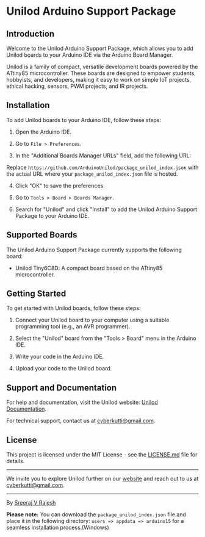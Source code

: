 # Unilod Arduino Support Package


## Introduction

Welcome to the Unilod Arduino Support Package, which allows you to add Unilod boards to your Arduino IDE via the Arduino Board Manager.

Unilod is a family of compact, versatile development boards powered by the ATtiny85 microcontroller. These boards are designed to empower students, hobbyists, and developers, making it easy to work on simple IoT projects, ethical hacking, sensors, PWM projects, and IR projects.

## Installation

To add Unilod boards to your Arduino IDE, follow these steps:

1. Open the Arduino IDE.

2. Go to `File > Preferences`.

3. In the "Additional Boards Manager URLs" field, add the following URL:


Replace `https://github.com/ArduinoUnilod/package_unilod_index.json` with the actual URL where your `package_unilod_index.json` file is hosted.

4. Click "OK" to save the preferences.

5. Go to `Tools > Board > Boards Manager`.

6. Search for "Unilod" and click "Install" to add the Unilod Arduino Support Package to your Arduino IDE.

## Supported Boards

The Unilod Arduino Support Package currently supports the following board:

- Unilod Tiny6C8D: A compact board based on the ATtiny85 microcontroller.

## Getting Started

To get started with Unilod boards, follow these steps:

1. Connect your Unilod board to your computer using a suitable programming tool (e.g., an AVR programmer).

2. Select the "Unilod" board from the "Tools > Board" menu in the Arduino IDE.

3. Write your code in the Arduino IDE.

4. Upload your code to the Unilod board.

## Support and Documentation

For help and documentation, visit the Unilod website: [Unilod Documentation](https://github.com/cyberkutti-iedc/Unilod/blob/main/README.md).

For technical support, contact us at cyberkutti@gmail.com.

## License

This project is licensed under the MIT License - see the [LICENSE.md](LICENSE.md) file for details.

---

We invite you to explore Unilod further on our [website](https://github.com/cyberkutti-iedc/Unilod/blob/main/README.md) and reach out to us at cyberkutti@gmail.com.

---

By [Sreeraj V Rajesh](https://instagram.com/sreeraj_vr)


**Please note:** You can download the `package_unilod_index.json` file and place it in the following directory: `users => appdata => arduino15` for a seamless installation process.(Windows)
